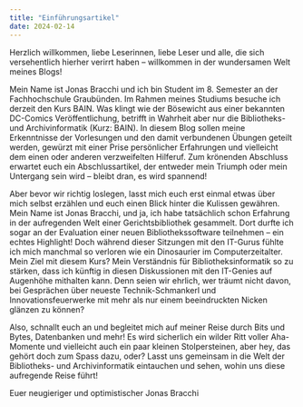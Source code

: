 ```yaml
---
title: "Einführungsartikel"
date: 2024-02-14
---
```


Herzlich willkommen, liebe Leserinnen, liebe Leser und alle, die sich versehentlich hierher verirrt haben – willkommen in der wundersamen Welt meines Blogs!

Mein Name ist Jonas Bracchi und ich bin Student im 8. Semester an der Fachhochschule Graubünden. Im Rahmen meines Studiums besuche ich derzeit den Kurs BAIN. Was klingt wie der Bösewicht aus einer bekannten DC-Comics Veröffentlichung, betrifft in Wahrheit aber nur die Bibliotheks- und Archivinformatik (Kurz: BAIN). In diesem Blog sollen meine Erkenntnisse der Vorlesungen und den damit verbundenen Übungen geteilt werden, gewürzt mit einer Prise persönlicher Erfahrungen und vielleicht dem einen oder anderen verzweifelten Hilferuf. Zum krönenden Abschluss erwartet euch ein Abschlussartikel, der entweder mein Triumph oder mein Untergang sein wird – bleibt dran, es wird spannend!

Aber bevor wir richtig loslegen, lasst mich euch erst einmal etwas über mich selbst erzählen und euch einen Blick hinter die Kulissen gewähren. Mein Name ist Jonas Bracchi, und ja, ich habe tatsächlich schon Erfahrung in der aufregenden Welt einer Gerichtsbibliothek gesammelt. Dort durfte ich sogar an der Evaluation einer neuen Bibliothekssoftware teilnehmen – ein echtes Highlight! Doch während dieser Sitzungen mit den IT-Gurus fühlte ich mich manchmal so verloren wie ein Dinosaurier im Computerzeitalter. Mein Ziel mit diesem Kurs? Mein Verständnis für Bibliotheksinformatik so zu stärken, dass ich künftig in diesen Diskussionen mit den IT-Genies auf Augenhöhe mithalten kann. Denn seien wir ehrlich, wer träumt nicht davon, bei Gesprächen über neueste Technik-Schmankerl und Innovationsfeuerwerke mit mehr als nur einem beeindruckten Nicken glänzen zu können?

Also, schnallt euch an und begleitet mich auf meiner Reise durch Bits und Bytes, Datenbanken und mehr! Es wird sicherlich ein wilder Ritt voller Aha-Momente und vielleicht auch ein paar kleinen Stolpersteinen, aber hey, das gehört doch zum Spass dazu, oder? Lasst uns gemeinsam in die Welt der Bibliotheks- und Archivinformatik eintauchen und sehen, wohin uns diese aufregende Reise führt!

Euer neugieriger und optimistischer Jonas Bracchi


